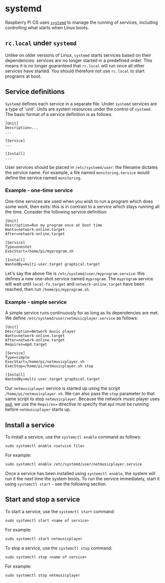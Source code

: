 # systemd

Raspberry Pi OS uses [`systemd`](https://www.freedesktop.org/wiki/Software/systemd/) to manage the running of services, including controlling what starts when Linux boots.

## `rc.local` under `systemd`
Unlike on older versions of Linux, `systemd` starts services based on their dependencies: services are no longer started in a predefined order. This means it is no longer guaranteed that `rc.local` will run once all other services have started. You should therefore not use `rc.local` to start programs at boot.

## Service definitions
`Systemd` defines each service in a separate file. Under `systemd` services are a type of 'unit'. Units are system resources under the control of `systemd`. The basic format of a service definition is as follows:

```
[Unit]
Description=...
...

[Service]
...

[Install]
...
```

User services should be placed in `/etc/systemd/user`: the filename dictates the service name. For example, a file named `monitoring.service` would define the service named `monitoring`.

### Example - one-time service
One-time services are used when you wish to run a program which does some work, then exits: this is in contrast to a service which stays running all the time. Consider the following service definition:

```
[Unit]
Description=Run my program once at boot time
Wants=network-online.target
After=network-online.target

[Service]
Type=oneshot
ExecStart=/home/pi/myprogram.sh

[Install]
WantedBy=multi-user.target graphical.target
```

Let's say the above file is `/etc/systemd/user/myprogram.service`: this defines a new one-shot service named `myprogram`. The `myprogram` service will wait until `local-fs.target` and `network-online.target` have been reached, then run `/home/pi/myprogram.sh`.

### Example - simple service
A simple service runs continuously for as long as its dependencies are met. We define `/etc/systemd/user/netmusicplayer.service` as follows:

```
[Unit]
Description=Network music player
Wants=network-online.target
After=network-online.target
Requires=mpd.target

[Service]
Type=simple
ExecStart=/home/pi/netmusicplayer.sh
ExecStop=/home/pi/netmusicplayer.sh stop

[Install]
WantedBy=multi-user.target graphical.target
```

Our `netmusicplayer` service is started up using the script `/home/pi/netmusicplayer.sh`. We can also pass the `stop` parameter to that same script to stop `netmusicplayer`. Because the network music player uses [`mpd`](https://www.musicpd.org/), we use the `Requires=` directive to specify that `mpd` must be running before `netmusicplayer` starts up.

## Install a service
To install a service, use the `systemctl enable` command as follows:

```
sudo systemctl enable <service file>
```

For example:

```
sudo systemctl enable /etc/systemd/user/netmusicplayer.service
```

Once a service has been installed using `systemctl enable`, the system will run it the next time the system boots. To run the service immediately, start it using `systemctl start` - see the following section.

## Start and stop a service
To start a service, use the `systemctl start` command:

```
sudo systemctl start <name of service>
```

For example:

```
sudo systemctl start netmusicplayer
```

To stop a service, use the `systemctl stop` command:

```
sudo systemctl stop <name of service>
```

For example:

```
sudo systemctl stop netmusicplayer
```

